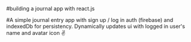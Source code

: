 #building a journal app with react.js

#A simple journal entry app with sign up / log in auth (firebase) and indexedDb for persistency.
Dynamically updates ui with logged in user's name and avatar icon ✌